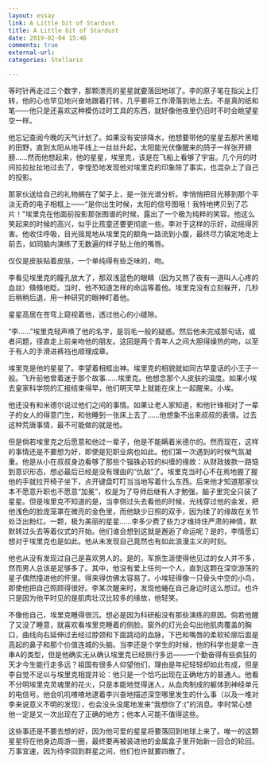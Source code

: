```yaml
---
layout: essay
link: A Little bit of Stardust
title: A Little bit of Stardust
date: 2019-02-04 15:46
comments: true
external-url:
categories: Stellaris

---
```

等时针再走过三个数字，那颗漂亮的星星就要落回地球了。李的原子笔在指尖上打转，他的心也罕见地兴奋地跟着打转，几乎要将工作滑落到地上去。不是真的纸和笔——他只是还喜欢这种模仿过时工具的东西，就好像他夜里仍旧时不时会眺望星空一样。<br>

他忘记查阅今晚的天气计划了。如果没有安排降水，他想要带他的星星去那片黑暗的田野，直到太阳从地平线上一丝丝升起，太阳能光伏像醒来的鸽子一样张开翅膀……然而他想起来，他的星星，埃里克，该是在飞船上看够了宇宙。几个月的时间拉拉扯扯地过去了，李惶恐地发现他对埃里克的印象除了事实，也混杂上了自己的投影。<br>

那家伙送给自己的礼物搁在了架子上，是一张光谱分析。李悄悄把目光移到那个平淡无奇的电子相框上——“是你出生时候，太阳的信号图哦！我特地拷贝到了芯片！”埃里克在他面前投影那张图谱的时候，露出了一个极为纯粹的笑容。他这么笑起来的时候的高兴，似乎比孩童还要更彻底一些。李对于这样的示好，动摇得厉害。他收住呼吸，目光摇晃地从埃里克的额角一路流到小腹，最终尽力镇定地走上前去，如同脑内演练了无数遍的样子贴上他的嘴唇。<br>

仅仅是皮肤贴着皮肤，一个单纯得有些乏味的，吻。<br>

李看见埃里克的瞳孔放大了，那双浅蓝色的眼睛（因为又熬了夜有一道叫人心疼的血丝）倏倏地眨。当时，他不知道怎样的命运等着他。埃里克没有立刻躲开，几秒后稍稍后退，用一种研究的眼神盯着他。<br>

星星高居在苍穹上窥视着他，透过他心的小缝隙。<br>

“李……”埃里克轻声唤了他的名字，是羽毛一般的疑惑。然后他未完成那句话，或者问题，径直走上前亲吻他的朋友。这回是两个青年人之间大胆得燥热的吻，以至于有人的手滑进裤裆也顺理成章。<br>

埃里克是他的星星了。李望着相框出神。埃里克的相貌就如同古早童话的小王子一般。飞升前他曾着迷于那个故事……埃里克。他想念那个人皮肤的温度。如果小埃去皇家科学院的汇报结束得早，他们明天早上就能在床上一起醒来。小埃。<br>

他还没有和米德尔说过他们之间的事情。如果让老人家知道，和他针锋相对了一辈子的女人的得意门生，和他睡到一张床上去了……他想象不出来叔叔的表情。过去这种荒唐事情，最不可能做的就是他。<br>

但是倘若埃里克之后愿意和他过一辈子，他是不能瞒着米德尔的。然而现在，这样的事情还是不要想为好，即使是犯职业病也如此。他们第一次遇到的时候气氛凝重。他是从小在叔叔身边看够了那些个锱铢必较的纠缠的缘故：从财政拨款一路恼到意识形态，想必最后已经是没有理由的“仇敌”了。埃里克当时心不在焉地握了握他的手就拉开椅子坐下，点开键盘叮叮当当地写着什么东西。后来他才知道那家伙本不愿意升职也不愿意“加冕”，权是为了导师后继有人才勉强，脑子里完全只装了星星。但是埃里克不知道的是，当李侧过头去看他的时候，光线穿过他的金发，把他浅色的脸庞笼罩在微亮的金色里，而他缺少日照的双手，因为揉了的缘故在关节处泛出粉红。一颗，极为美丽的星星……李多少费了些力才维持住严肃的神情，默默转过头去等着仪式的开始。他们谁会想到这就是邂逅了命运呢？是的，李情愿幻想对于埃里克也是如此。他从未发现自己竟然也有如此浪漫主义的时刻。<br>

他也从没有发现过自己是喜欢男人的。是的，军旅生涯使得他见过的女人并不多，然而男人总该是足够多了。其中，他没有爱上任何一个人，直到这颗在深空游荡的星子偶然撞进他的怀里。得来得仿佛太容易了。小埃轻得像一只骨头中空的小鸟，即使他把自己照顾得很好。李某次醒来时，发现他蜷在自己身边时这么想过。也许只是因为他平时见的是肌肉壮汉比较多的缘故，他轻笑。<br>

不像他自己，埃里克睡得很沉。想必是因为科研船没有那些演练的原因。倘若他醒了又没了睡意，就喜欢看埃里克睡着的侧脸。窗外的灯光会勾出他肌肉覆盖的胸口，曲线向右延伸过去经过脖颈和下面跳动的血脉，下巴和嘴唇的柔软轮廓后面是高起的鼻子和那个价值连城的头脑。当李还是个学生的时候，他的科学也是拿一连串A的类型，但是他确实无从确认埃里克已经旅行多远——一个勤奋得有些疯狂的天才今生能行走多远？祖国有很多人仰望他们，理由是年纪轻轻却如此有成，但是李自觉不足以与埃里克相提并论：他只是一个恰巧出现在正确地方的普通人。他看不分明埃里克灵魂里的花火，只是本能地觉得迷人，从血肉制成的躯体到神经单元的电信号。他会叽叽喳喳地逮着李兴奋地描述深空哪里发生的什么事（以及一堆对李来说意义不明的发现），也会没头没尾地发来“我想你了:(”的消息。李时常心想他一定是又一次出现在了正确的地方；他本人可能不值得这些。<br>

这些事还是不要去想的好，因为他可爱的星星将要落回到地球上来了。唯一的这颗星星将在他身边周游一圈，最终要再被装进他的金属盒子里开始新一回合的轮回。万事宜速，因为待李回到群星之间，他们也许就要四散了。<br>
